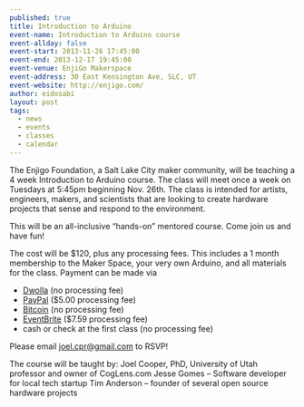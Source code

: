 ```yaml
---
published: true
title: Introduction to Arduino
event-name: Introduction to Arduino course
event-allday: false
event-start: 2013-11-26 17:45:00
event-end: 2013-12-17 19:45:00
event-venue: EnjiGo Makerspace
event-address: 30 East Kensington Ave, SLC, UT
event-website: http://enjigo.com/
author: eidosabi
layout: post
tags: 
  - news
  - events
  - classes
  - calendar
---
```


The Enjigo Foundation, a Salt Lake City maker community, will be teaching a 4 week Introduction to Arduino course. The class will meet once a week on Tuesdays at 5:45pm beginning Nov. 26th.  The class is intended for artists, engineers, makers, and scientists that are looking to create hardware projects that sense and respond to the environment. 

This will be an all-inclusive “hands-on” mentored course. Come join us and have fun! 

The cost will be $120, plus any processing fees. This includes a 1 month membership to the Maker Space, your very own Arduino, and all materials for the class. Payment can be made via 
  - <a href="http://enjigo.com/join.html#payment">Dwolla</a> (no processing fee)
  - <a href="http://enjigo.com/join.html#payment">PayPal</a> ($5.00 processing fee)
  - <a href="http://enjigo.com/join.html#payment">Bitcoin</a> (no processing fee)
  - <a href="https://www.eventbrite.com/e/introduction-to-arduino-tickets-9353888733">EventBrite</a> ($7.59 processing fee)
  - cash or check at the first class (no processing fee)

Please email joel.cpr@gmail.com to RSVP! 

The course will be taught by: 
Joel Cooper, PhD, University of Utah professor and owner of CogLens.com 
Jesse Gomes – Software developer for local tech startup 
Tim Anderson – founder of several open source hardware projects
